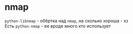 # nmap

`python-libnmap` - обёртка над `nmap`, на сколько хороша - хз\
Есть `python-nmap` - ее вроде много кто использует
